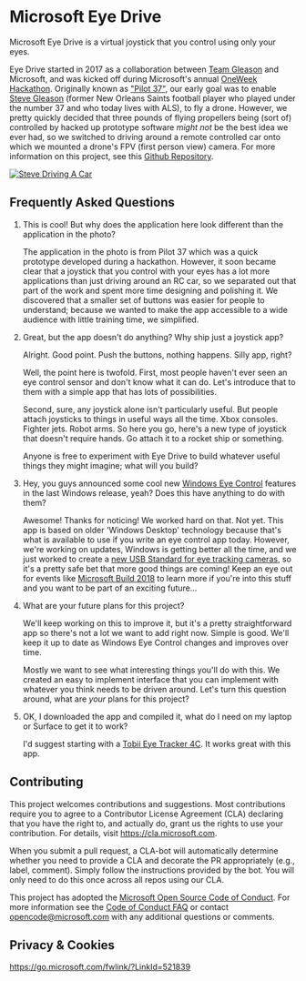 # Microsoft Eye Drive

Microsoft Eye Drive is a virtual joystick that you control using only your eyes.

Eye Drive started in 2017 as a collaboration between [Team Gleason](http://www.teamgleason.org/) and Microsoft, and was kicked off during Microsoft's annual [OneWeek Hackathon](https://blogs.microsoft.com/firehose/2017/07/24/microsofts-one-week-hackathon-kicks-off-this-year-with-nonprofits-hacking-alongside-employees/).  Originally known as ["Pilot 37"](https://github.com/TeamGleason/Pilot37), our early goal was to enable [Steve Gleason](https://twitter.com/TeamGleason) (former New Orleans Saints football player who played under the number 37 and who today lives with ALS), to fly a drone.  However, we pretty quickly decided that three pounds of flying propellers being (sort of) controlled by hacked up prototype software _might not_ be the best idea we ever had, so we switched to driving around a remote controlled car onto which we mounted a drone's FPV (first person view) camera.  For more information on this project, see this [Github Repository](https://github.com/TeamGleason/Pilot37).

[![Steve Driving A Car](https://github.com/Microsoft/EyeDrive/raw/master/Media/SteveDriving.jpg)](https://github.com/Microsoft/EyeDrive/raw/master/Media/SteveDriving.mp4)

## Frequently Asked Questions

1.  This is cool!  But why does the application here look different than the application in the photo?

	The application in the photo is from Pilot 37 which was a quick prototype developed during a hackathon.  However, it soon became clear that a joystick that you control with your eyes has a lot more applications than just driving around an RC car, so we separated out that part of the work and spent more time designing and polishing it.  We discovered that a smaller set of buttons was easier for people to understand; because we wanted to make the app accessible to a wide audience with little training time, we simplified.

2.  Great, but the app doesn't do anything?  Why ship just a joystick app?

	Alright.  Good point.  Push the buttons, nothing happens.  Silly app, right?

	Well, the point here is twofold.  First, most people haven't ever seen an eye control sensor and don't know what it can do.  Let's introduce that to them with a simple app that has lots of possibilities.

	Second, sure, any joystick alone isn't particularly useful.  But people attach joysticks to things in useful ways all the time.  Xbox consoles.  Fighter jets.  Robot arms.  So here you go, here's a new type of joystick that doesn't require hands.  Go attach it to a rocket ship or something.

	Anyone is free to experiment with Eye Drive to build whatever useful things they might imagine; what will you build?

3.  Hey, you guys announced some cool new [Windows Eye Control](https://support.microsoft.com/en-us/help/4043921/windows-10-get-started-eye-control) features in the last Windows release, yeah?  Does this have anything to do with them?

	Awesome!  Thanks for noticing!  We worked hard on that.  Not yet.  This app is based on older 'Windows Desktop' technology because that's what is available to use if you write an eye control app today.  However, we're working on updates, Windows is getting better all the time, and we just worked to create a [new USB Standard for eye tracking cameras](http://www.usb.org/developers/hidpage/HUTRR74_-_Usage_Page_for_Head_and_Eye_Trackers.pdf), so it's a pretty safe bet that more good things are coming!  Keep an eye out for events like [Microsoft Build 2018](https://www.microsoft.com/en-us/build) to learn more if you're into this stuff and you want to be part of an exciting future...

4.  What are your future plans for this project?

	We'll keep working on this to improve it, but it's a pretty straightforward app so there's not a lot we want to add right now.  Simple is good.  We'll keep it up to date as Windows Eye Control changes and improves over time.

	Mostly we want to see what interesting things you'll do with this.  We created an easy to implement interface that you can implement with whatever you think needs to be driven around.  Let's turn this question around, what are *your* plans for this project?

5.  OK, I downloaded the app and compiled it, what do I need on my laptop or Surface to get it to work?

    I'd suggest starting with a [Tobii Eye Tracker 4C](https://www.amazon.com/Tobii-Eye-Tracker-4C-PC).  It works great with this app.

## Contributing

This project welcomes contributions and suggestions.  Most contributions require you to agree to a
Contributor License Agreement (CLA) declaring that you have the right to, and actually do, grant us
the rights to use your contribution. For details, visit https://cla.microsoft.com.

When you submit a pull request, a CLA-bot will automatically determine whether you need to provide
a CLA and decorate the PR appropriately (e.g., label, comment). Simply follow the instructions
provided by the bot. You will only need to do this once across all repos using our CLA.

This project has adopted the [Microsoft Open Source Code of Conduct](https://opensource.microsoft.com/codeofconduct/).
For more information see the [Code of Conduct FAQ](https://opensource.microsoft.com/codeofconduct/faq/) or
contact [opencode@microsoft.com](mailto:opencode@microsoft.com) with any additional questions or comments.

## Privacy & Cookies

https://go.microsoft.com/fwlink/?LinkId=521839
